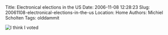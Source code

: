 Title: Electronical elections in the US
Date: 2006-11-08 12:28:23
Slug: 20061108-electronical-elections-in-the-us
Location: Home
Authors: Michiel Scholten
Tags: olddammit

<div class="content-image"><div><img src="http://aquariusoft.org/~mbscholt/images/content/ithinkivoted.jpg" alt="I think I voted" title="I think I voted" /></div></div>
<br style="clear: both;" />